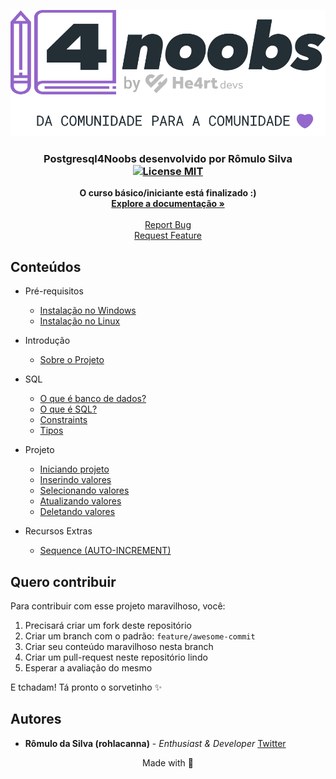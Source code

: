 <p align="center">
  <a href="https://github.com/rohlacanna/postgresql4noobs">
    <img src="assets/he4rt.svg" alt="Logo">
  </a>
</p>

<h3 align="center">
  Postgresql4Noobs desenvolvido por <strong>Rômulo Silva</strong>
  <br />
  <a href="https://opensource.org/licenses/MIT">
    <img src="https://img.shields.io/badge/License-MIT-purple.svg" alt="License MIT">
  </a>
</h3>

<p align="center">
  <strong>O curso básico/iniciante está finalizado :)</strong>
  <br />
  <a href="#"><strong>Explore a documentação »</strong></a>
  <br />
  <br />
  <a href="https://github.com/rohlacanna/postgresql4noobs">Report Bug</a>
  <br />
  <a href="https://github.com/rohlacanna/postgresql4noobs">Request Feature</a>
</p>

## Conteúdos

- Pré-requisitos
  - [Instalação no Windows](/contents/1%20-%20Ambiente/1-Instala%C3%A7%C3%A3o%20Windows.md)
  - [Instalação no Linux](/contents/1%20-%20Ambiente/2-Instala%C3%A7%C3%A3o%20Linux.md)

- Introdução
  - [Sobre o Projeto](/contents/2%20-%20Introdu%C3%A7%C3%A3o/1-Introdu%C3%A7%C3%A3o.md)

- SQL
  - [O que é banco de dados?](/contents/3%20-%20SQL/1-O%20que%20%C3%A9%20banco%20de%20dados.md)
  - [O que é SQL?](/contents/3%20-%20SQL/2-O%20que%20%C3%A9%20SQL.md)
  - [Constraints](/contents/3%20-%20SQL/3-Constraints.md)
  - [Tipos](/contents/3%20-%20SQL/4-Tipos%20de%20dados.md)

- Projeto
  - [Iniciando projeto](/contents/4%20-%20Projeto/1-Projeto.md)
  - [Inserindo valores](/contents/4%20-%20Projeto/2-Inserindo%20valores.md)
  - [Selecionando valores](/contents/4%20-%20Projeto/3-Selecionando%20valores.md)
  - [Atualizando valores](/contents/4%20-%20Projeto/4-Atualizando%20valores.md)
  - [Deletando valores](/contents/4%20-%20Projeto/5-Deletando%20valores.md)

- Recursos Extras
  - [Sequence (AUTO-INCREMENT)](/contents/5%20-%20Recursos%20Extras/1%20-%20Sequence.md)

## Quero contribuir

Para contribuir com esse projeto maravilhoso, você:

1. Precisará criar um fork deste repositório
2. Criar um branch com o padrão: `feature/awesome-commit`
3. Criar seu conteúdo maravilhoso nesta branch
4. Criar um pull-request neste repositório lindo
5. Esperar a avaliação do mesmo

E tchadam! Tá pronto o sorvetinho ✨

## Autores

- **Rômulo da Silva (rohlacanna)** - _Enthusiast & Developer_ [Twitter](https://twitter.com/devroh_)

<p align="center">
  Made with 💜
</p>
